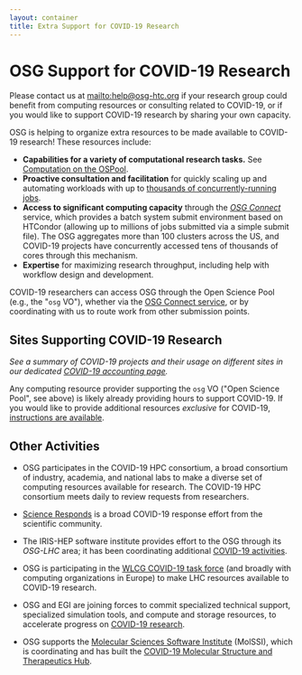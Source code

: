 ```yaml
---
layout: container
title: Extra Support for COVID-19 Research
---
```


OSG Support for COVID-19 Research
=================================

Please contact us at <mailto:help@osg-htc.org> if your research group could benefit
from computing resources or consulting related to COVID-19, or if you would like to support COVID-19
research by sharing your own capacity.

OSG is helping to organize extra resources to be made available to COVID-19 research!  These resources include:

- **Capabilities for a variety of computational research tasks.** See [Computation on the OSPool](/services/open_science_pool.html).
- **Proactive consultation and facilitation** for quickly scaling up and automating workloads with up to [thousands of 
concurrently-running jobs](https://gracc.opensciencegrid.org/dashboard/db/covid-19-research?orgId=1).
- **Access to significant computing capacity** through the *[OSG Connect](https://support.opensciencegrid.org/support/home)*
  service, which provides a batch system submit environment based on HTCondor (allowing up to millions of jobs submitted via a
  simple submit file).  The OSG aggregates
  more than 100 clusters across the US, and COVID-19 projects have concurrently accessed tens of thousands of cores
  through this mechanism.
- **Expertise** for maximizing research throughput, including help with workflow design and development.

COVID-19 researchers can access OSG through the Open Science Pool (e.g., the "`osg` VO"), whether
via the [OSG Connect service](https://connect.osg-htc.org/), or by coordinating 
with us to route work from other submission points.

Sites Supporting COVID-19 Research
----------------------------------
*See a summary of COVID-19 projects and their usage on different sites in our dedicated
[COVID-19 accounting page](https://gracc.opensciencegrid.org/dashboard/db/covid-19-research?orgId=1).*

Any computing resource provider supporting the `osg` VO ("Open Science Pool", see above) is likely already providing hours
to support COVID-19.  If you would like to provide additional resources _exclusive_ for COVID-19,
[instructions are available](/docs/compute-element/covid-19/).

Other Activities
----------------

-   OSG participates in the COVID-19 HPC consortium,
    a broad consortium of industry, academia, and national labs to make a diverse set of
    computing resources available for research.  The COVID-19 HPC consortium meets daily
    to review requests from researchers.
    
-   [Science Responds](https://science-responds.org/) is a broad COVID-19 response effort from
    the scientific community.

-   The IRIS-HEP software institute provides effort to the OSG through its _OSG-LHC_ area; it
    has been coordinating additional [COVID-19 activities](https://iris-hep.org/covid-19).
    
-   OSG is participating in the
    [WLCG COVID-19 task force](https://twiki.cern.ch/twiki/bin/view/LCG/WLCGresourcesForCOVID-19research)
    (and broadly with computing organizations in Europe) to make LHC resources available to
    COVID-19 research.

-   OSG and EGI are joining forces to commit specialized technical support, specialized
    simulation tools, and compute and storage resources, to accelerate progress on
    [COVID-19 research](https://www.egi.eu/egi-call-for-covid-19-research-projects/).

-   OSG supports the [Molecular Sciences Software Institute](https://molssi.org) (MolSSI), which is
    coordinating and has built the
    [COVID-19 Molecular Structure and Therapeutics Hub](https://covid.molssi.org).
